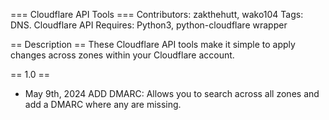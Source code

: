 === Cloudflare API Tools ===
Contributors: zakthehutt, wako104
Tags: DNS. Cloudflare API
Requires: Python3, python-cloudflare wrapper

== Description ==
These Cloudflare API tools make it simple to apply changes across zones within your Cloudflare account.

== 1.0 ==
* May 9th, 2024
ADD DMARC: Allows you to search across all zones and add a DMARC where any are missing.
